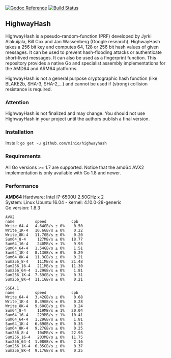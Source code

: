 [![Godoc Reference](https://godoc.org/github.com/minio/highwayhash?status.svg)](https://godoc.org/github.com/minio/highwayhash)
[![Build Status](https://travis-ci.org/minio/highwayhash.svg?branch=master)](https://travis-ci.org/minio/highwayhash)

## HighwayHash

HighwayHash is a pseudo-random-function (PRF) developed by Jyrki Alakuijala, Bill Cox and Jan Wassenberg (Google research).
HighwayHash takes a 256 bit key and computes 64, 128 or 256 bit hash values of given messages. It can be used to prevent hash-flooding
attacks or authenticate short-lived messages. It can also be used as a fingerprint function.
This repository provides a native Go and specialist assembly implementations for the AMD64 and ARM64 platforms.  

HighwayHash is not a general purpose cryptographic hash function (like BLAKE2b, SHA-3, SHA-2,...) and cannot be used if (strong) collision
resistance is required. 

### Attention
HighwayHash is not finalized and may change. You should not use HighwayHash in your project until the authors publish a final version.

### Installation

Install: `go get -u github.com/minio/highwayhash`

### Requirements

All Go versions >= 1.7 are supported.
Notice that the amd64 AVX2 implementation is only available with Go 1.8 and newer.

### Performance

**AMD64**
Hardware: Intel i7-6500U 2.50GHz x 2  
System: Linux Ubuntu 16.04 - kernel: 4.10.0-28-generic  
Go version: 1.8.3  
```
AVX2
name         speed           cpb
Write_64-4   4.64GB/s ± 0%    0.50
Write_1K-4   10.6GB/s ± 0%    0.22
Write_8K-4   11.7GB/s ± 0%    0.20
Sum64_8-4     127MB/s ± 0%   18.77
Sum64_16-4    240MB/s ± 1%    9.93
Sum64_64-4   1.54GB/s ± 0%    1.51
Sum64_1K-4   8.13GB/s ± 0%    0.29
Sum64_8K-4   11.3GB/s ± 0%    0.21 
Sum256_8-4    111MB/s ± 0%   21.48
Sum256_16-4   211MB/s ± 1%   11.30
Sum256_64-4  1.29GB/s ± 0%    1.81
Sum256_1K-4  7.59GB/s ± 1%    0.31
Sum256_8K-4  11.1GB/s ± 0%    0.21

SSE4.1
name         speed           cpb
Write_64-4   3.42GB/s ± 0%    0.68
Write_1K-4   8.39GB/s ± 0%    0.28
Write_8K-4   9.60GB/s ± 0%    0.24
Sum64_8-4     119MB/s ± 1%   20.04
Sum64_16-4    229MB/s ± 1%   10.41
Sum64_64-4   1.29GB/s ± 0%    1.81
Sum64_1K-4   6.69GB/s ± 0%    0.35
Sum64_8K-4   9.27GB/s ± 0%    0.25
Sum256_8-4    104MB/s ± 0%   22.93
Sum256_16-4   203MB/s ± 0%   11.75
Sum256_64-4  1.08GB/s ± 0%    2.16
Sum256_1K-4  6.35GB/s ± 0%    0.37
Sum256_8K-4  9.17GB/s ± 0%    0.25
```  
